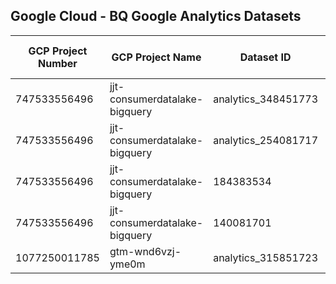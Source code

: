 ## Google Cloud - BQ Google Analytics Datasets
|GCP Project Number|GCP Project Name|Dataset ID|GA4/UA Property Feed|GA4/UA Property ID|Data Set Type
| --- | --- | --- | --- | --- | --- |
|747533556496|jjt-consumerdatalake-bigquery|analytics_348451773|Kenvue\|Corporate\|GA4|348451773|GA4|
|747533556496|jjt-consumerdatalake-bigquery|analytics_254081717|Consumer - Global|254081717|GA4|
|747533556496|jjt-consumerdatalake-bigquery|184383534|Consumer - Global|UA-128610710-1|UA|
|747533556496|jjt-consumerdatalake-bigquery|140081701|Dr:Ci-Labo|UA-1583302-1|UA|
|1077250011785|gtm-wnd6vzj-yme0m|analytics_315851723|Consumer Heath - GA4 Test - GA4|315851723|GA4|
